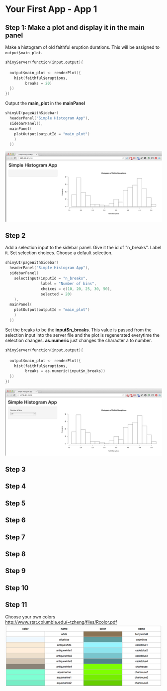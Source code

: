 # Your First App - App 1

## Step 1: Make a plot and display it in the main panel

Make a histogram of old faithful eruption durations. This will be assigned to `output$main_plot`.
```s
shinyServer(function(input,output){

  output$main_plot <- renderPlot({  
    hist(faithful$eruptions,
         breaks = 20)  
  })
})
```

Output the **main_plot** in the **mainPanel**
```s
shinyUI(pageWithSidebar(
  headerPanel("Simple Histogram App"),
  sidebarPanel(),
  mainPanel(
    plotOutput(outputId = "main_plot")
    )
  ))
```

![logo](www/step_1.png?raw=true)

## Step 2

Add a selection input to the sidebar panel. Give it the id of "n_breaks". Label it. Set selection choices. Choose a default selection.
```s
shinyUI(pageWithSidebar(
  headerPanel("Simple Histogram App"),
  sidebarPanel(
    selectInput(inputId = "n_breaks",
                label = "Number of bins",
                choices = c(10, 20, 25, 30, 50),
                selected = 20)
    ),
  mainPanel(
    plotOutput(outputId = "main_plot")
    )
  ))
```

Set the breaks to be the **input$n_breaks**. This value is passed from the selection input into the server file and the plot is regenerated everytime the selection changes. **as.numeric** just changes the character a to number. 
```s
shinyServer(function(input,output){

  output$main_plot <- renderPlot({  
    hist(faithful$eruptions,
         breaks = as.numeric(input$n_breaks))  
  })
})
```

![logo](www/step_2.png?raw=true)

## Step 3
## Step 4
## Step 5
## Step 6
## Step 7
## Step 8
## Step 9
## Step 10
## Step 11







Choose your own colors
http://www.stat.columbia.edu/~tzheng/files/Rcolor.pdf
![logo](www/R_colors.png?raw=true)

